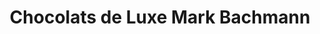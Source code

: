 ---
title: "Chocolats de Luxe Mark Bachmann"
url: /aarau/chocolats-de-luxe-mark-bachmann/
shop: Schokolade
---